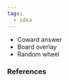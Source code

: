 ```yaml
---
tags:
  - idea
---
```

- Coward answer  
- Board overlay  
- Random wheel
### References
[^1]: 
[^2]: 